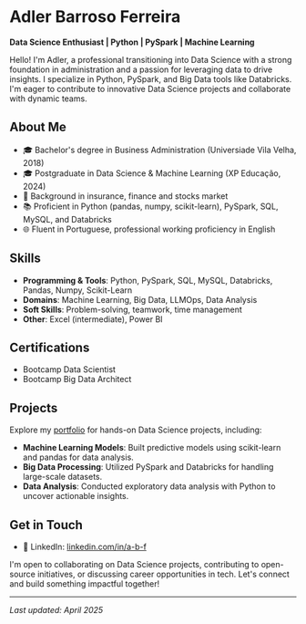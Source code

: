 # Adler Barroso Ferreira

**Data Science Enthusiast | Python | PySpark | Machine Learning**

Hello! I'm Adler, a professional transitioning into Data Science with a strong foundation in administration and a passion for leveraging data to drive insights. I specialize in Python, PySpark, and Big Data tools like Databricks. I'm eager to contribute to innovative Data Science projects and collaborate with dynamic teams.

## About Me
- 🎓 Bachelor's degree in Business Administration (Universiade Vila Velha, 2018)
- 🎓 Postgraduate in Data Science & Machine Learning (XP Educação, 2024)
- 💼 Background in insurance, finance and stocks market
- 📚 Proficient in Python (pandas, numpy, scikit-learn), PySpark, SQL, MySQL, and Databricks
- 🌐 Fluent in Portuguese, professional working proficiency in English

## Skills
- **Programming & Tools**: Python, PySpark, SQL, MySQL, Databricks, Pandas, Numpy, Scikit-Learn
- **Domains**: Machine Learning, Big Data, LLMOps, Data Analysis
- **Soft Skills**: Problem-solving, teamwork, time management
- **Other**: Excel (intermediate), Power BI

## Certifications
- Bootcamp Data Scientist
- Bootcamp Big Data Architect

## Projects
Explore my [portfolio](https://github.com/adlerabf/Data_Science_Projects/tree/main) for hands-on Data Science projects, including:
- **Machine Learning Models**: Built predictive models using scikit-learn and pandas for data analysis.
- **Big Data Processing**: Utilized PySpark and Databricks for handling large-scale datasets.
- **Data Analysis**: Conducted exploratory data analysis with Python to uncover actionable insights.

## Get in Touch
- 🔗 LinkedIn: [linkedin.com/in/a-b-f](https://linkedin.com/in/a-b-f)

I'm open to collaborating on Data Science projects, contributing to open-source initiatives, or discussing career opportunities in tech. Let's connect and build something impactful together!

---
*Last updated: April 2025*
